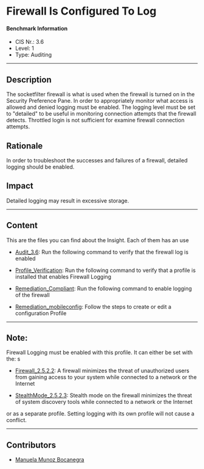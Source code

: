 # Firewall Is Configured To Log
#### Benchmark Information
- CIS Nr.: 3.6
- Level: 1
- Type: Auditing
------------------------
## Description



The socketfilter firewall is what is used when the firewall is turned on in the Security Preference Pane. In order to appropriately monitor what access is allowed and denied logging must be enabled. The logging level must be set to "detailed" to be useful in monitoring connection attempts that the firewall detects. Throttled login is not sufficient for examine firewall connection attempts.

## Rationale

In order to troubleshoot the successes and failures of a firewall, detailed logging should be enabled.

## Impact

Detailed logging may result in excessive storage.

---
## Content
This are the files you can find about the Insight. Each of them has an use 
* [Audit_3.6](https://github.com/apfelwerk/JamfProtectInsights/blob/main/AuditingType/CIS_3.6_Firewall%20Is%20Configured%20To%20Log/Audit_3.6.sh): Run the following command to verify that the firewall log is enabled

* [Profile_Verification](https://github.com/apfelwerk/JamfProtectInsights/blob/main/AuditingType/CIS_3.6_Firewall%20Is%20Configured%20To%20Log/Profile_Verification.sh): Run the following command to verify that a profile is installed that enables Firewall Logging

* [Remediation_Compliant](https://github.com/apfelwerk/JamfProtectInsights/blob/main/AuditingType/CIS_3.6_Firewall%20Is%20Configured%20To%20Log/Remediation_Compliant.sh): Run the following command to enable logging of the firewall

* [Remediation_mobileconfig](https://github.com/apfelwerk/JamfProtectInsights/blob/main/AuditingType/CIS_3.6_Firewall%20Is%20Configured%20To%20Log/Remediation_mobileconfig.md): Follow the steps to create or edit a configuration Profile
---
## Note: 

Firewall Logging must be enabled with this profile. It can either be set with the:
s 
* [Firewall_2.5.2.2](https://github.com/apfelwerk/JamfProtectInsights/blob/main/PreferencesType/CIS_2.5.2.2_Firewall%20Enabled/FirstInfo_2.5.2.2.md): A firewall minimizes the threat of unauthorized users from gaining access to your system while connected to a network or the Internet

* [StealthMode_2.5.2.3](https://github.com/apfelwerk/JamfProtectInsights/blob/main/PreferencesType/CIS_2.5.2.3_Firewall%20Stealth%20Mode%20Enabled/FirstInfo_2.5.2.3.md): Stealth mode on the firewall minimizes the threat of system discovery tools while connected to a network or the Internet

or as a separate profile. Setting logging with its own profile will not cause a conflict.

------------------------------------------------------------------------------------------------------------------------------------------------------------------------------------------------------------------------------------------------------------------------------------------------------------------------------
## Contributors
* [Manuela Munoz Bocanegra](https://github.com/manuelamunoz)



